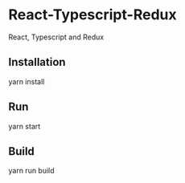 # React-Typescript-Redux
React, Typescript and Redux

## Installation

yarn install

## Run

yarn start

## Build

yarn run build
